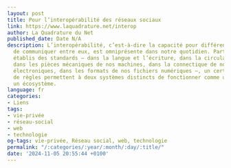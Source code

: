 ```yaml
---
layout: post
title: Pour l’interopérabilité des réseaux sociaux
link: https://www.laquadrature.net/interop
author: La Quadrature du Net
published_date: Date N/A
description: L’interopérabilité, c’est-à-dire la capacité pour différents systèmes
  de communiquer entre eux, est omniprésente dans notre quotidien. Partout où sont
  établis des standards – dans la langue et l’écriture, dans la circulation routière,
  dans les pièces mécaniques de nos machines, dans la connectique de nos appareils
  électroniques, dans les formats de nos fichiers numériques –, un certain nombre
  de règles permettent à deux systèmes distincts de fonctionner comme un seul, formant
  un écosystème.
language: fr
categories:
- Liens
tags:
- vie-privée
- réseau-social
- web
- technologie
og-tags: vie-privée, Réseau social, web, technologie
permalink: "/:categories/:year/:month/:day/:title/"
date: '2024-11-05 20:55:44 +0100'
---
```

